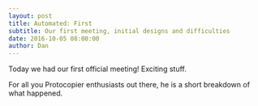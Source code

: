 ```yaml
---
layout: post
title: Automated: First
subtitle: Our first meeting, initial designs and difficulties
date: 2016-10-05 08:00:00
author: Dan
---
```


Today we had our first official meeting! Exciting stuff.

For all you Protocopier enthusiasts out there, he is a short breakdown
of what happened.
